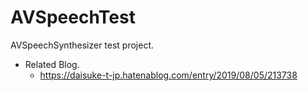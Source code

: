# AVSpeechTest
AVSpeechSynthesizer test project.

- Related Blog.
  - https://daisuke-t-jp.hatenablog.com/entry/2019/08/05/213738
